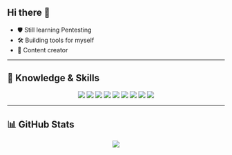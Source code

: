 ## Hi there 👋
- 🛡️ Still learning Pentesting  
- 🛠️ Building tools for myself  
- 📝 Content creator  

---

## 🚀 Knowledge & Skills

<p align="center">
  <img src="https://img.shields.io/badge/BurpSuite-orange?style=for-the-badge&logo=burpsuite&logoColor=white"/>
  <img src="https://img.shields.io/badge/Metasploit-3e5b7c?style=for-the-badge&logo=metasploit&logoColor=white"/>
  <img src="https://img.shields.io/badge/Wireshark-1679a7?style=for-the-badge&logo=wireshark&logoColor=white"/>
  <img src="https://img.shields.io/badge/Python-3776AB?style=for-the-badge&logo=python&logoColor=white"/>
  <img src="https://img.shields.io/badge/Bash-4EAA25?style=for-the-badge&logo=gnubash&logoColor=white"/>
  <img src="https://img.shields.io/badge/Linux-333?style=for-the-badge&logo=linux&logoColor=white"/>
  <img src="https://img.shields.io/badge/HTML5-E34F26?style=for-the-badge&logo=html5&logoColor=white"/>
  <img src="https://img.shields.io/badge/Kali_Linux-557C94?style=for-the-badge&logo=kalilinux&logoColor=white"/>
  <img src="https://img.shields.io/badge/VS_Code-007ACC?style=for-the-badge&logo=visualstudiocode&logoColor=white"/>
</p>

---

## 📊 GitHub Stats

<p align="center">
  <img src="https://github-readme-stats.vercel.app/api?username=aryahmpillai&show_icons=true&theme=radical"/>
</p>
